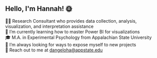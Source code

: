 ## Hello, I'm Hannah! 🌞

<!--
**dangeloha/dangeloha** is a ✨ _special_ ✨ repository because its `README.md` (this file) appears on your GitHub profile.
-->

👩‍💻 Research Consultant who provides data collection, analysis, visualization, and interpretation assistance<br/>
🌱 I’m currently learning how to master Power BI for visualizations<br/>
🎓 M.A. in Experimental Psychology from Appalachian State University<br/>
🧭 I’m always looking for ways to expose myself to new projects<br/>
📣 Reach out to me at dangeloha@appstate.edu<br/>


